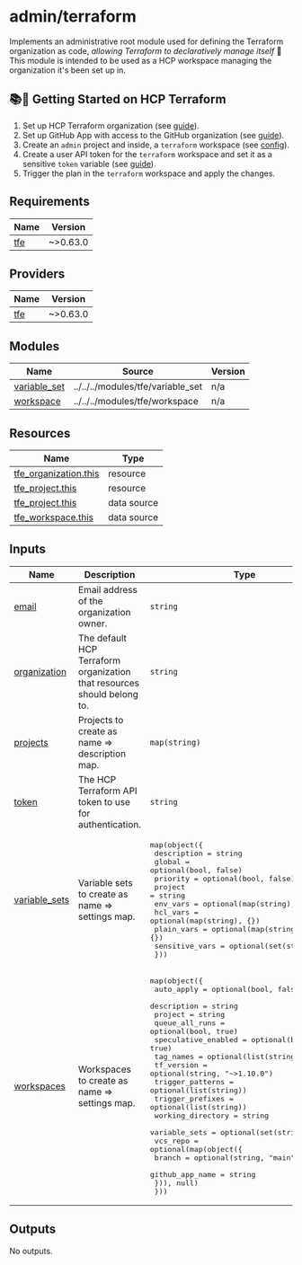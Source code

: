 # admin/terraform

Implements an administrative root module used for defining the Terraform organization as code, _allowing Terraform to declaratively manage itself_ 🤯  
This module is intended to be used as a HCP workspace managing the organization it's been set up in.


## 📚🚀 Getting Started on HCP Terraform

1. Set up HCP Terraform organization (see [guide](https://developer.hashicorp.com/terraform/tutorials/cloud-get-started/cloud-sign-up#create-an-account)).
2. Set up GitHub App with access to the GitHub organization (see [guide](https://developer.hashicorp.com/terraform/enterprise/application-administration/github-app-integration)).
3. Create an `admin` project and inside, a `terraform` workspace (see [config](./root/admin/terraform/terraform.tfvars)).
4. Create a user API token for the `terraform` workspace and set it as a sensitive `token` variable (see [guide](https://developer.hashicorp.com/terraform/cloud-docs/users-teams-organizations/users#tokens)).
5. Trigger the plan in the `terraform` workspace and apply the changes.

<!-- BEGIN_TF_DOCS -->
## Requirements

| Name | Version |
|------|---------|
| <a name="requirement_tfe"></a> [tfe](#requirement\_tfe) | ~>0.63.0 |

## Providers

| Name | Version |
|------|---------|
| <a name="provider_tfe"></a> [tfe](#provider\_tfe) | ~>0.63.0 |

## Modules

| Name | Source | Version |
|------|--------|---------|
| <a name="module_variable_set"></a> [variable\_set](#module\_variable\_set) | ../../../modules/tfe/variable_set | n/a |
| <a name="module_workspace"></a> [workspace](#module\_workspace) | ../../../modules/tfe/workspace | n/a |

## Resources

| Name | Type |
|------|------|
| [tfe_organization.this](https://registry.terraform.io/providers/hashicorp/tfe/latest/docs/resources/organization) | resource |
| [tfe_project.this](https://registry.terraform.io/providers/hashicorp/tfe/latest/docs/resources/project) | resource |
| [tfe_project.this](https://registry.terraform.io/providers/hashicorp/tfe/latest/docs/data-sources/project) | data source |
| [tfe_workspace.this](https://registry.terraform.io/providers/hashicorp/tfe/latest/docs/data-sources/workspace) | data source |

## Inputs

| Name | Description | Type | Default | Required |
|------|-------------|------|---------|:--------:|
| <a name="input_email"></a> [email](#input\_email) | Email address of the organization owner. | `string` | n/a | yes |
| <a name="input_organization"></a> [organization](#input\_organization) | The default HCP Terraform organization that resources should belong to. | `string` | n/a | yes |
| <a name="input_projects"></a> [projects](#input\_projects) | Projects to create as name => description map. | `map(string)` | `{}` | no |
| <a name="input_token"></a> [token](#input\_token) | The HCP Terraform API token to use for authentication. | `string` | n/a | yes |
| <a name="input_variable_sets"></a> [variable\_sets](#input\_variable\_sets) | Variable sets to create as name => settings map. | <pre>map(object({<br/>    description    = string<br/>    global         = optional(bool, false)<br/>    priority       = optional(bool, false)<br/>    project        = string<br/>    env_vars       = optional(map(string), {})<br/>    hcl_vars       = optional(map(string), {})<br/>    plain_vars     = optional(map(string), {})<br/>    sensitive_vars = optional(set(string), [])<br/>  }))</pre> | `{}` | no |
| <a name="input_workspaces"></a> [workspaces](#input\_workspaces) | Workspaces to create as name => settings map. | <pre>map(object({<br/>    auto_apply          = optional(bool, false)<br/>    description         = string<br/>    project             = string<br/>    queue_all_runs      = optional(bool, true)<br/>    speculative_enabled = optional(bool, true)<br/>    tag_names           = optional(list(string))<br/>    tf_version          = optional(string, "~>1.10.0")<br/>    trigger_patterns    = optional(list(string))<br/>    trigger_prefixes    = optional(list(string))<br/>    working_directory   = string<br/>    variable_sets       = optional(set(string), [])<br/>    vcs_repo = optional(map(object({<br/>      branch          = optional(string, "main")<br/>      github_app_name = string<br/>    })), null)<br/>  }))</pre> | `{}` | no |

## Outputs

No outputs.
<!-- END_TF_DOCS -->